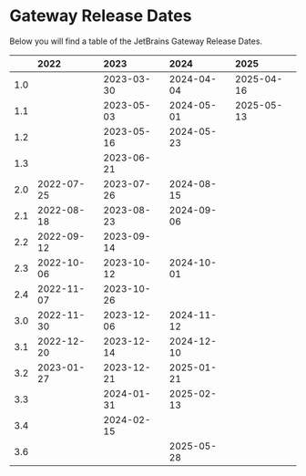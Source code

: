 # Gateway Release Dates
Below you will find a table of the JetBrains Gateway Release Dates.

|     | 2022       | 2023       | 2024       | 2025       |
|----:|:-----------|:-----------|:-----------|:-----------|
| 1.0 |            | 2023-03-30 | 2024-04-04 | 2025-04-16 |
| 1.1 |            | 2023-05-03 | 2024-05-01 | 2025-05-13 |
| 1.2 |            | 2023-05-16 | 2024-05-23 |            |
| 1.3 |            | 2023-06-21 |            |            |
| 2.0 | 2022-07-25 | 2023-07-26 | 2024-08-15 |            |
| 2.1 | 2022-08-18 | 2023-08-23 | 2024-09-06 |            |
| 2.2 | 2022-09-12 | 2023-09-14 |            |            |
| 2.3 | 2022-10-06 | 2023-10-12 | 2024-10-01 |            |
| 2.4 | 2022-11-07 | 2023-10-26 |            |            |
| 3.0 | 2022-11-30 | 2023-12-06 | 2024-11-12 |            |
| 3.1 | 2022-12-20 | 2023-12-14 | 2024-12-10 |            |
| 3.2 | 2023-01-27 | 2023-12-21 | 2025-01-21 |            |
| 3.3 |            | 2024-01-31 | 2025-02-13 |            |
| 3.4 |            | 2024-02-15 |            |            |
| 3.6 |            |            | 2025-05-28 |            |